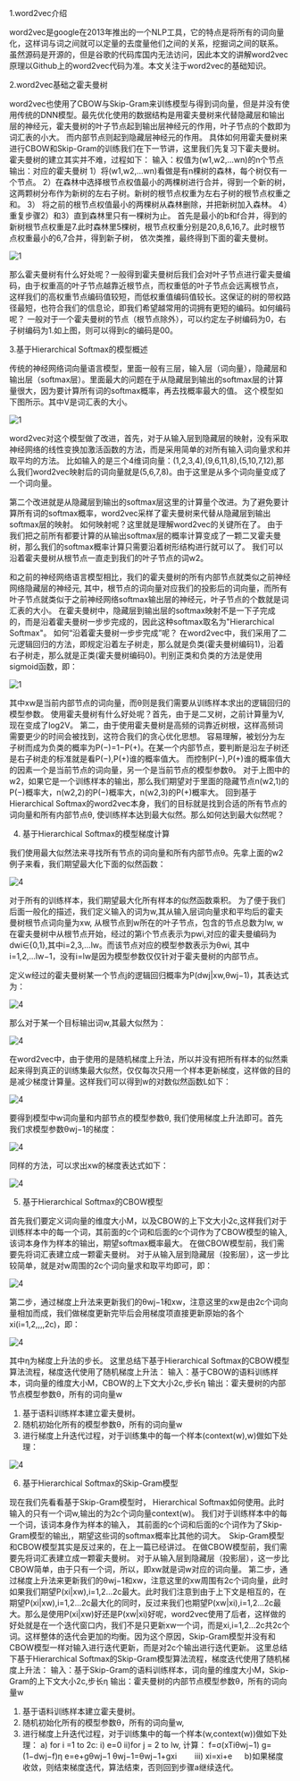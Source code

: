 1.word2vec介绍

word2vec是google在2013年推出的一个NLP工具，它的特点是将所有的词向量化，这样词与词之间就可以定量的去度量他们之间的关系，挖掘词之间的联系。
虽然源码是开源的，但是谷歌的代码库国内无法访问，因此本文的讲解word2vec原理以Github上的word2vec代码为准。本文关注于word2vec的基础知识。

2.word2vec基础之霍夫曼树

word2vec也使用了CBOW与Skip-Gram来训练模型与得到词向量，但是并没有使用传统的DNN模型。最先优化使用的数据结构是用霍夫曼树来代替隐藏层和输出层的神经元，霍夫曼树的叶子节点起到输出层神经元的作用，叶子节点的个数即为词汇表的小大。 而内部节点则起到隐藏层神经元的作用。
具体如何用霍夫曼树来进行CBOW和Skip-Gram的训练我们在下一节讲，这里我们先复习下霍夫曼树。
霍夫曼树的建立其实并不难，过程如下：
输入：权值为(w1,w2,...wn)的n个节点
输出：对应的霍夫曼树
1）将(w1,w2,...wn)看做是有n棵树的森林，每个树仅有一个节点。
2）在森林中选择根节点权值最小的两棵树进行合并，得到一个新的树，这两颗树分布作为新树的左右子树。新树的根节点权重为左右子树的根节点权重之和。
3） 将之前的根节点权值最小的两棵树从森林删除，并把新树加入森林。
4）重复步骤2）和3）直到森林里只有一棵树为止。
首先是最小的b和f合并，得到的新树根节点权重是7.此时森林里5棵树，根节点权重分别是20,8,6,16,7。此时根节点权重最小的6,7合并，得到新子树，
依次类推，最终得到下面的霍夫曼树。

![1](https://github.com/wonderfultina/word2vec/blob/master/images/51C6.tmp.jpg)



那么霍夫曼树有什么好处呢？一般得到霍夫曼树后我们会对叶子节点进行霍夫曼编码，由于权重高的叶子节点越靠近根节点，而权重低的叶子节点会远离根节点，
这样我们的高权重节点编码值较短，而低权重值编码值较长。这保证的树的带权路径最短，也符合我们的信息论，即我们希望越常用的词拥有更短的编码。如何编码呢？
一般对于一个霍夫曼树的节点（根节点除外），可以约定左子树编码为0，右子树编码为1.如上图，则可以得到c的编码是00。


3.基于Hierarchical Softmax的模型概述

传统的神经网络词向量语言模型，里面一般有三层，输入层（词向量），隐藏层和输出层（softmax层）。里面最大的问题在于从隐藏层到输出的softmax层的计算量很大，因为要计算所有词的softmax概率，再去找概率最大的值。
这个模型如下图所示。其中V是词汇表的大小。

![1](https://github.com/wonderfultina/word2vec/blob/master/images/59D9.tmp.png)


word2vec对这个模型做了改进，首先，对于从输入层到隐藏层的映射，没有采取神经网络的线性变换加激活函数的方法，而是采用简单的对所有输入词向量求和并取平均的方法。
比如输入的是三个4维词向量：(1,2,3,4),(9,6,11,8),(5,10,7,12),那么我们word2vec映射后的词向量就是(5,6,7,8)。由于这里是从多个词向量变成了一个词向量。

第二个改进就是从隐藏层到输出的softmax层这里的计算量个改进。为了避免要计算所有词的softmax概率，word2vec采样了霍夫曼树来代替从隐藏层到输出softmax层的映射。
如何映射呢？这里就是理解word2vec的关键所在了。
由于我们把之前所有都要计算的从输出softmax层的概率计算变成了一颗二叉霍夫曼树，那么我们的softmax概率计算只需要沿着树形结构进行就可以了。
我们可以沿着霍夫曼树从根节点一直走到我们的叶子节点的词w2。

和之前的神经网络语言模型相比，我们的霍夫曼树的所有内部节点就类似之前神经网络隐藏层的神经元,
其中，根节点的词向量对应我们的投影后的词向量，而所有叶子节点就类似于之前神经网络softmax输出层的神经元，叶子节点的个数就是词汇表的大小。
在霍夫曼树中，隐藏层到输出层的softmax映射不是一下子完成的，而是沿着霍夫曼树一步步完成的，因此这种softmax取名为"Hierarchical Softmax"。
如何“沿着霍夫曼树一步步完成”呢？
在word2vec中，我们采用了二元逻辑回归的方法，即规定沿着左子树走，那么就是负类(霍夫曼树编码1)，沿着右子树走，那么就是正类(霍夫曼树编码0)。判别正类和负类的方法是使用sigmoid函数，即：

![1](https://github.com/wonderfultina/word2vec/blob/master/images/62E7.tmp.png)


其中xw是当前内部节点的词向量，而θ则是我们需要从训练样本求出的逻辑回归的模型参数。
使用霍夫曼树有什么好处呢？首先，由于是二叉树，之前计算量为V,现在变成了log2V。
第二，由于使用霍夫曼树是高频的词靠近树根，这样高频词需要更少的时间会被找到，这符合我们的贪心优化思想。
容易理解，被划分为左子树而成为负类的概率为P(−)=1−P(+)。在某一个内部节点，要判断是沿左子树还是右子树走的标准就是看P(−),P(+)谁的概率值大。
而控制P(−),P(+)谁的概率值大的因素一个是当前节点的词向量，另一个是当前节点的模型参数θ。
对于上图中的w2，如果它是一个训练样本的输出，那么我们期望对于里面的隐藏节点n(w2,1)的P(−)概率大，n(w2,2)的P(−)概率大，n(w2,3)的P(+)概率大。
回到基于Hierarchical Softmax的word2vec本身，我们的目标就是找到合适的所有节点的词向量和所有内部节点θ, 使训练样本达到最大似然。那么如何达到最大似然呢？


4. 基于Hierarchical Softmax的模型梯度计算

我们使用最大似然法来寻找所有节点的词向量和所有内部节点θ。先拿上面的w2例子来看，我们期望最大化下面的似然函数：

![4](https://github.com/wonderfultina/word2vec/blob/master/images/6BAB.tmp.png)

对于所有的训练样本，我们期望最大化所有样本的似然函数乘积。
为了便于我们后面一般化的描述，我们定义输入的词为w,其从输入层词向量求和平均后的霍夫曼树根节点词向量为xw, 从根节点到w所在的叶子节点，包含的节点总数为lw, w在霍夫曼树中从根节点开始，经过的第i个节点表示为pwi,对应的霍夫曼编码为dwi∈{0,1},其中i=2,3,...lw。而该节点对应的模型参数表示为θwi, 其中i=1,2,...lw−1，没有i=lw是因为模型参数仅仅针对于霍夫曼树的内部节点。

定义w经过的霍夫曼树某一个节点j的逻辑回归概率为P(dwj|xw,θwj−1)，其表达式为：

![4](https://github.com/wonderfultina/word2vec/blob/master/images/5.png)

那么对于某一个目标输出词w,其最大似然为：

![4](https://github.com/wonderfultina/word2vec/blob/master/images/6.png)

在word2vec中，由于使用的是随机梯度上升法，所以并没有把所有样本的似然乘起来得到真正的训练集最大似然，仅仅每次只用一个样本更新梯度，这样做的目的是减少梯度计算量。这样我们可以得到w的对数似然函数L如下：

![4](https://github.com/wonderfultina/word2vec/blob/master/images/7.png)


要得到模型中w词向量和内部节点的模型参数θ, 我们使用梯度上升法即可。首先我们求模型参数θwj−1的梯度：

![4](https://github.com/wonderfultina/word2vec/blob/master/images/8.png)

同样的方法，可以求出xw的梯度表达式如下：

![4](https://github.com/wonderfultina/word2vec/blob/master/images/9.png)


5. 基于Hierarchical Softmax的CBOW模型

首先我们要定义词向量的维度大小M，以及CBOW的上下文大小2c,这样我们对于训练样本中的每一个词，其前面的c个词和后面的c个词作为了CBOW模型的输入,该词本身作为样本的输出，期望softmax概率最大。
在做CBOW模型前，我们需要先将词汇表建立成一颗霍夫曼树。
对于从输入层到隐藏层（投影层），这一步比较简单，就是对w周围的2c个词向量求和取平均即可，即：

![4](https://github.com/wonderfultina/word2vec/blob/master/images/10.png)

第二步，通过梯度上升法来更新我们的θwj−1和xw，注意这里的xw是由2c个词向量相加而成，我们做梯度更新完毕后会用梯度项直接更新原始的各个xi(i=1,2,,,,2c)，即：

![4](https://github.com/wonderfultina/word2vec/blob/master/images/11.png)


其中η为梯度上升法的步长。
这里总结下基于Hierarchical Softmax的CBOW模型算法流程，梯度迭代使用了随机梯度上升法：
输入：基于CBOW的语料训练样本，词向量的维度大小M，CBOW的上下文大小2c,步长η
输出：霍夫曼树的内部节点模型参数θ，所有的词向量w
1. 基于语料训练样本建立霍夫曼树。
2. 随机初始化所有的模型参数θ，所有的词向量w
3. 进行梯度上升迭代过程，对于训练集中的每一个样本(context(w),w)做如下处理：

![4](https://github.com/wonderfultina/word2vec/blob/master/images/12.png)

6. 基于Hierarchical Softmax的Skip-Gram模型

现在我们先看看基于Skip-Gram模型时， Hierarchical Softmax如何使用。此时输入的只有一个词w,输出的为2c个词向量context(w)。
我们对于训练样本中的每一个词，该词本身作为样本的输入， 其前面的c个词和后面的c个词作为了Skip-Gram模型的输出,，期望这些词的softmax概率比其他的词大。　Skip-Gram模型和CBOW模型其实是反过来的，在上一篇已经讲过。
在做CBOW模型前，我们需要先将词汇表建立成一颗霍夫曼树。
对于从输入层到隐藏层（投影层），这一步比CBOW简单，由于只有一个词，所以，即xw就是词w对应的词向量。
第二步，通过梯度上升法来更新我们的θwj−1和xw，注意这里的xw周围有2c个词向量，此时如果我们期望P(xi|xw),i=1,2...2c最大。此时我们注意到由于上下文是相互的，在期望P(xi|xw),i=1,2...2c最大化的同时，反过来我们也期望P(xw|xi),i=1,2...2c最大。那么是使用P(xi|xw)好还是P(xw|xi)好呢，word2vec使用了后者，这样做的好处就是在一个迭代窗口内，我们不是只更新xw一个词，而是xi,i=1,2...2c共2c个词。这样整体的迭代会更加的均衡。因为这个原因，Skip-Gram模型并没有和CBOW模型一样对输入进行迭代更新，而是对2c个输出进行迭代更新。
这里总结下基于Hierarchical Softmax的Skip-Gram模型算法流程，梯度迭代使用了随机梯度上升法：
输入：基于Skip-Gram的语料训练样本，词向量的维度大小M，Skip-Gram的上下文大小2c,步长η
输出：霍夫曼树的内部节点模型参数θ，所有的词向量w
1. 基于语料训练样本建立霍夫曼树。
2. 随机初始化所有的模型参数θ，所有的词向量w,
3. 进行梯度上升迭代过程，对于训练集中的每一个样本(w,context(w))做如下处理：
  a)  for i =1 to 2c:
    i) e=0
    ii)for j = 2 to lw, 计算：
        f=σ(xTiθwj−1)
        g=(1−dwj−f)η
        e=e+gθwj−1
        θwj−1=θwj−1+gxi
　　iii) xi=xi+e
　 b)如果梯度收敛，则结束梯度迭代，算法结束，否则回到步骤a继续迭代。

